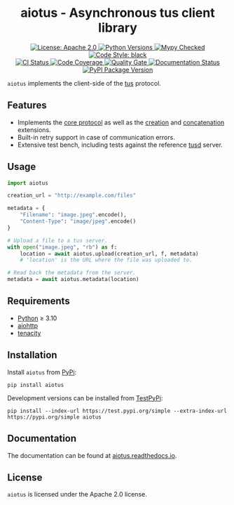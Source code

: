 <h1 align="center">aiotus - Asynchronous tus client library</h1>

<div align="center">
  <a href="https://opensource.org/licenses/Apache-2.0">
    <img alt="License: Apache 2.0" src="https://img.shields.io/badge/license-Apache%202.0-blue.svg?style=flat-square">
  </a>
  <a href="https://www.python.org">
    <img alt="Python Versions" src="https://img.shields.io/pypi/pyversions/aiotus?style=flat-square">
  </a>
  <a href="http://mypy-lang.org">
    <img alt="Mypy Checked" src="https://img.shields.io/badge/mypy-checked-blue.svg?style=flat-square">
  </a>
  <a href="https://black.readthedocs.io">
    <img alt="Code Style: black" src="https://img.shields.io/badge/code%20style-black-000000.svg?style=flat-square">
  </a>
</div>
<div align="center">
  <a href="https://github.com/JenSte/aiotus/actions">
    <img alt="CI Status" src="https://img.shields.io/github/actions/workflow/status/JenSte/aiotus/ci.yml?branch=master&style=flat-square">
  </a>
  <a href="https://codecov.io/gh/JenSte/aiotus">
    <img alt="Code Coverage" src="https://img.shields.io/codecov/c/github/JenSte/aiotus?style=flat-square">
  </a>
  <a href="https://sonarcloud.io/dashboard?id=JenSte_aiotus">
    <img alt="Quality Gate" src="https://img.shields.io/sonar/quality_gate/JenSte_aiotus?server=https%3A%2F%2Fsonarcloud.io&style=flat-square">
  </a>
  <a href="https://aiotus.readthedocs.io/en/latest">
    <img alt="Documentation Status" src="https://img.shields.io/readthedocs/aiotus?style=flat-square">
  </a>
  <a href="https://pypi.org/project/aiotus">
    <img alt="PyPI Package Version" src="https://img.shields.io/pypi/v/aiotus?style=flat-square">
  </a>
</div>

``aiotus`` implements the client-side of the [tus](https://tus.io) protocol.

## Features

* Implements the [core protocol](https://tus.io/protocols/resumable-upload.html#core-protocol) as
  well as the [creation](https://tus.io/protocols/resumable-upload.html#creation)
  and [concatenation](https://tus.io/protocols/resumable-upload.html#concatenation) extensions.
* Built-in retry support in case of communication errors.
* Extensive test bench, including tests against the reference [tusd](https://github.com/tus/tusd) server.

## Usage

```python
import aiotus

creation_url = "http://example.com/files"

metadata = {
    "Filename": "image.jpeg".encode(),
    "Content-Type": "image/jpeg".encode()
}

# Upload a file to a tus server.
with open("image.jpeg", "rb") as f:
    location = await aiotus.upload(creation_url, f, metadata)
    # 'location' is the URL where the file was uploaded to.

# Read back the metadata from the server.
metadata = await aiotus.metadata(location)
```

## Requirements

* [Python](https://www.python.org) ≥ 3.10
* [aiohttp](https://pypi.org/project/aiohttp)
* [tenacity](https://pypi.org/project/tenacity)

## Installation

Install ``aiotus`` from [PyPi](https://pypi.org/project/aiotus):

```
pip install aiotus
```

Development versions can be installed from [TestPyPi](https://test.pypi.org/project/aiotus):

```
pip install --index-url https://test.pypi.org/simple --extra-index-url https://pypi.org/simple aiotus
```

## Documentation

The documentation can be found at [aiotus.readthedocs.io](https://aiotus.readthedocs.io/en/latest).


## License

``aiotus`` is licensed under the Apache 2.0 license.
